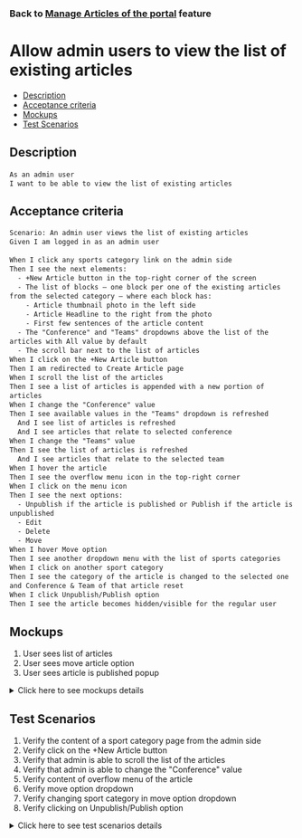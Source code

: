 ### Back to [Manage Articles of the portal](/../../) feature

# Allow admin users to view the list of existing articles

- [Description](#description)
- [Acceptance criteria](#acceptance-criteria)
- [Mockups](#mockups)
- [Test Scenarios](#test-scenarios)

## Description

    As an admin user
    I want to be able to view the list of existing articles

## Acceptance criteria

    Scenario: An admin user views the list of existing articles
    Given I am logged in as an admin user

    When I click any sports category link on the admin side 
    Then I see the next elements:
      - +New Article button in the top-right corner of the screen
      - The list of blocks – one block per one of the existing articles from the selected category – where each block has:
        - Article thumbnail photo in the left side
        - Article Headline to the right from the photo
        - First few sentences of the article content
      - The "Conference" and "Teams" dropdowns above the list of the articles with All value by default 
      - The scroll bar next to the list of articles
    When I click on the +New Article button
    Then I am redirected to Create Article page
    When I scroll the list of the articles
    Then I see a list of articles is appended with a new portion of articles
    When I change the "Conference" value
    Then I see available values in the "Teams" dropdown is refreshed 
      And I see list of articles is refreshed
      And I see articles that relate to selected conference
    When I change the "Teams" value
    Then I see the list of articles is refreshed
      And I see articles that relate to the selected team
    When I hover the article
    Then I see the overflow menu icon in the top-right corner
    When I click on the menu icon
    Then I see the next options:
      - Unpublish if the article is published or Publish if the article is unpublished
      - Edit
      - Delete
      - Move
    When I hover Move option
    Then I see another dropdown menu with the list of sports categories
    When I click on another sport category
    Then I see the category of the article is changed to the selected one and Conference & Team of that article reset
    When I click Unpublish/Publish option
    Then I see the article becomes hidden/visible for the regular user

## Mockups

1. User sees list of articles
2. User sees move article option
3. User sees article is published popup

<details>
  <summary>Click here to see mockups details</summary>

**1. User sees list of articles:**

![Articles list Screen](/products/sport_news_portal/web_application_features/manage_articles/images/articles_list.png)

**2. User sees move article option:**

![Move article dropdown Screen](/products/sport_news_portal/web_application_features/manage_articles/images/move_article.png)

**3. User sees article is published popup:**

![Article is published popup](/products/sport_news_portal/web_application_features/manage_articles/images/publish_article_popup.png)

</details>

## Test Scenarios

1. Verify the content of a sport category page from the admin side
2. Verify click on the +New Article button
3. Verify that admin is able to scroll the list of the articles
4. Verify that admin is able to change the "Conference" value
5. Verify content of overflow menu of the article
6. Verify move option dropdown
7. Verify changing sport category in move option dropdown
8. Verify clicking on Unpublish/Publish option

<details>
  <summary>Click here to see test scenarios details</summary>

### **#1. Verify the content of a sport category page from the admin side**

|#|Steps|Expected Result
------|-------|----------
|1|Go to sport news site|
|2|Log in your admin account|
|3|Click on any sports category link|
|4|Observe the content of a sport category page from the admin side|- +New Article button in the top-right corner of the screen<br>- The "Conference" and "Teams" dropdowns above the list of the articles with All value by default<br>- The scroll bar next to the list of articles<br>- The list of blocks – one block per one of the existing articles from the selected category – where each block has:<br><ul><li>Article thumbnail photo in the left side</li><li>Article Headline to the right from the photo</li><li>First few sentences of the article content</li></ul>

### **#2. Verify click on the +New Article button**

|#|Steps|Expected Result
------|-------|----------
|1|Go to sport news site|
|2|Log in your admin account|
|3|Click on any sports category link|
|4|Click on +New Article button|Admin is redirected to Create Article page

### **#3. Verify that admin is able to scroll the list of the articles**

|#|Steps|Expected Result
------|-------|----------
|1|Go to sport news site|
|2|Log in your admin account|
|3|Click on any sports category link|Admin is redirected to Create Article page
|4|Scroll the list of the articles|Admin is able to scroll the articles and the list of articles is appended with a new portion of articles

### **#4. Verify that admin is able to change the "Conference" value**

|#|Steps|Expected Result
------|-------|----------
|1|Go to sport news site|
|2|Log in your admin account|
|3|Click on any sports category link|Admin is redirected to Create Article page
|4|Click on All Conference dropdown|"Teams" dropdown appears
|5|Choose the team|The list of articles is refreshed and articles that relate to selected conference are shown

### **#5. Verify content of overflow menu of the article**

|#|Steps|Expected Result
------|-------|----------
|1|Go to sport news site|
|2|Log in your admin account|
|3|Click on any sports category link|Admin is redirected to Create Article page
|4|Hover over any article|Overflow menu appears
|5|Click on overflow menu|Overflow menu appears
|6|Check what options are there|The next options should be present:<br>- Unpublish if the article is published or Publish if the article is unpublished<br>- Edit<br>- Delete<br>- Move

### **#6. Verify move option dropdown**

|#|Steps|Expected Result
------|-------|----------
|1|Go to sport news site|
|2|Log in your admin account|
|3|Click on any sports category link|Admin is redirected to Create Article page
|4|Hover over any article|Overflow menu appears
|5|Click on overflow menu|Overflow menu appears
|6|Hover Move option|Another dropdown menu with the list of sports categories appears

### **#7. Verify changing sport category in move option dropdown**

|#|Steps|Expected Result
------|-------|----------
|1|Go to sport news site|
|2|Log in your admin account|
|3|Click on any sports category link|Admin is redirected to Create Article page
|4|Hover over any article|Overflow menu appears
|5|Click on overflow menu|Overflow menu appears
|6|Hover Move option|Another dropdown menu with the list of sports categories appears
|7|Click on sport category from dropdown|The category of the article will be changed to the selected one and Conference & Team of that article will be reset

### **#8. Verify clicking on Unpublish/Publish option**

|#|Steps|Expected Result
------|-------|----------
|1|Go to sport news site|
|2|Log in your admin account|
|3|Click on any sports category link|Admin is redirected to Create Article page
|4|Hover over any article|Overflow menu appears
|5|Click on overflow menu|Overflow menu appears
|6|Click on Unpublish/Publish option|The article becomes hidden/visible for the regular user

</details>

